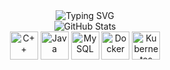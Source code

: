 <div align="center">
  <img src="https://readme-typing-svg.herokuapp.com?font=Bebas+Neue&pause=200&width=1000&lines=WELCOME+TO+MY+PROFILE!&center=true&color=d6ff00&size=35" alt="Typing SVG" />
  </br>
  <img src="https://github-readme-stats.vercel.app/api/top-langs/?username=99De&theme=monokai&show_icons=true&hide_border=true&layout=compact" alt="GitHub Stats"/>
  </br>
  <img src="https://techstack-generator.vercel.app/cpp-icon.svg" alt="C++" width="45" height="45" />
  <img src="https://techstack-generator.vercel.app/java-icon.svg" alt="Java" width="45" height="45" />
  <img src="https://techstack-generator.vercel.app/mysql-icon.svg" alt="MySQL" width="45" height="45" />
  <img src="https://techstack-generator.vercel.app/docker-icon.svg" alt="Docker" width="45" height="45" />  
  <img src="https://techstack-generator.vercel.app/kubernetes-icon.svg" alt="Kubernetes" width="45" height="45" />
</div>
